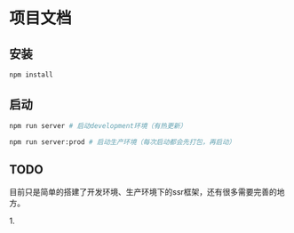 # 项目文档

## 安装
```bash
npm install
```

## 启动
```bash
npm run server # 启动development环境（有热更新）

npm run server:prod # 启动生产环境（每次启动都会先打包，再启动）
```

## TODO
目前只是简单的搭建了开发环境、生产环境下的ssr框架，还有很多需要完善的地方。

1.<script lang="ts">还没有支持

## 项目目录

## 内容解析
## 相比pc-live-next项目的升级点
1.src/相关
* ```createSSRApp```：在vue3的ssr中，官方提供了该API，创建SSR项目时，直接用该API即可。[官方文档](https://v3.cn.vuejs.org/guide/ssr/structure.html#%E9%81%BF%E5%85%8D%E6%9C%89%E7%8A%B6%E6%80%81%E7%9A%84%E5%8D%95%E4%BE%8B%E6%A8%A1%E5%BC%8F)

2.webpack配置相关
* vue-loader：直接使用vue-loader@16.x即可，不用再使用vue-loader-v16
* webpack-manifest-plugin：不需再引用lib/server.plugin和 client.plugin，改成用库```webpack-manifest-plugin```
    * 但要注意 ```webpack-manifest-plugin```打包生成后的内容和手写库```lib/```，打包生成后的内容是不一致的，所以在```setup-dev-server.js```文件中，引用```bundle```和```client-manifest```时，需要修改一下。

3.setup-dev-server.js

由于包版本号的升级，导致一些API有些变化。

* 从内存中读取clientManifest文件

```javascript
// pc-live-next项目
readOutputFile(devMiddleware.outputFileSystem, 'vue-ssr-client-manifest.json')
// 本项目
readOutputFile(devMiddleware.context.outputFileSystem, 'vue-ssr-client-manifest.json')
```

* 从内存中读取serverBundle

```vue-bundle-renderer```库依赖于```bundle-runner```库，```createBundle(bundle, options)```的```bundle```参数是指server打包后的bundle，该```bundle```接收的格式有两种：```Partial<Bundle> | string```

```typescript
export declare type Bundle = {
    basedir: string;
    entry: string;
    files: {
        [filename: string]: string;
    };
    maps: {
        [filename: string]: string;
    };
};

export declare function createBundle(_bundle: Partial<Bundle> | string, options?: CreateBundleOptions): {
    bundle: Bundle;
    evaluateModule: import("./module").EvaluateModule;
    evaluateEntry: (context: object) => any;
    rewriteErrorTrace: (err: Error) => Promise<Error>;
};
```

由于```webpack.server.js```文件中，```pc-live-next```项目用的是自定义的```serverPlugin```，打包后的```vue-ssr-server-bundle.json```文件内容和```createBundle(bundle, options)```bundle一致，因此只需要将```vue-ssr-server-bundle.json```的内容读取出来即可。

```pc-live-next```项目返回的```vue-ssr-server-bundle.json```

```json
{
    "entry": "server-bundle.js",
    "files": {
        "server-bundle.js": "打包后的内容"
    },
    "maps": {}
}
```

```js
// pc-live-next项目中 对bundle的处理
bundle = JSON.parse(readOutputFile(msf, 'vue-ssr-server-bundle.json'));
```


但本项目中server打包时用了官方的```webpack-manifest-plugin```，它仅仅返回文件的对应位置，不包括具体内容，如下所示

```webpack-manifest-plugin```插件返回的```vue-ssr-server-bundle.json```
```json
{
  "app.js": "/server-bundle.js",
  "app.css": "/css/app.24c63f02.css"
}
```

为了满足```createBundle(bundle, options)```API参数的要求，这里将bundle内容读取出来，作为string传入：

```js
serverBundle = JSON.parse(readOutputFile(msf, 'vue-ssr-server-bundle.json'));

serverBundle = readOutputFile(msf, 'server-bundle.js');
```

当然也可以使用自己写的库，但我看[Vue3 SSR官网](https://v3.cn.vuejs.org/guide/ssr/build-config.html#%E5%92%8C%E5%AE%A2%E6%88%B7%E7%AB%AF%E6%9E%84%E5%BB%BA%E7%89%88%E6%9C%AC%E7%9A%84%E5%85%B3%E9%94%AE%E4%B8%8D%E5%90%8C)推荐的是该库，所以就直接使用了官方插件```webpack-manifest-plugin```。

4.app-dev.ts

由于两个项目使用的```vue-bundle-renderer```版本号不一致，因此API的参数有些变化：

* 本项目使用的是0.3.2版本，需要添加```renderToString```、```bundleRunner```参数，否则会报错。
* ```rendererToString```返回的内容也有变化：返回的page包含html、renderResourceHints、renderStyles、renderScripts参数。

5.app-prod.ts

```pc-live-next```项目使用的是```createBundleRenderer```API。

但[官方文档](https://v3.cn.vuejs.org/guide/ssr/server.html)中推荐的是直接从打包后的文件中获取```createApp```函数。不确定的是该API对分包的支持程度。

